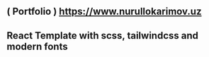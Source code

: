 ## ( Portfolio )  https://www.nurullokarimov.uz

## React Template with scss, tailwindcss and modern fonts
